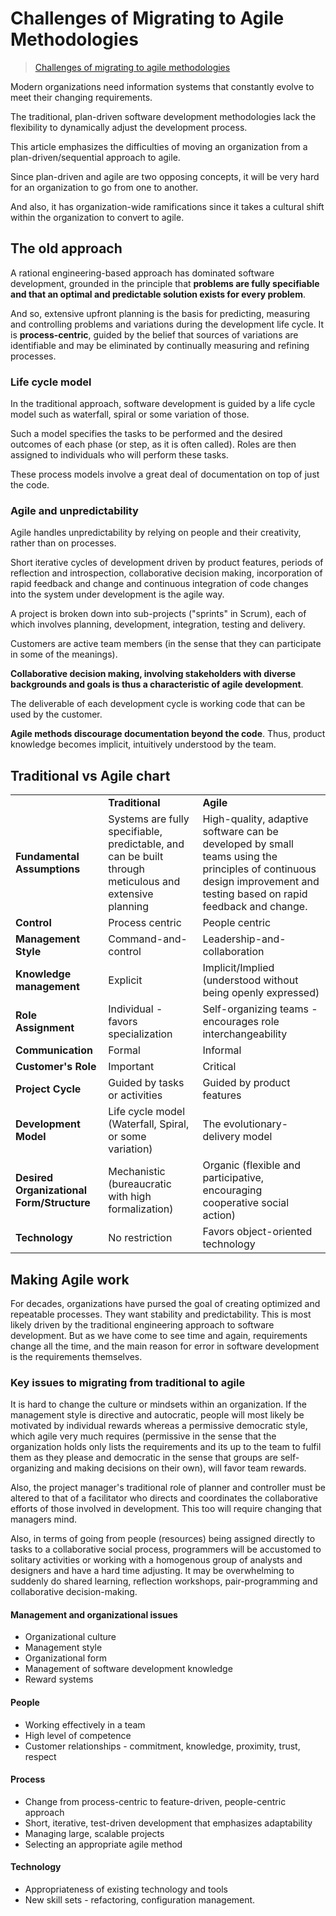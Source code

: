 # Challenges of Migrating to Agile Methodologies

> [Challenges of migrating to agile methodologies](https://learnit.itu.dk/pluginfile.php/166159/course/section/88126/2005%20-%20Nerur%20-%20Challenges%20of%20migrating%20to%20agile%20methodologies.pdf)

Modern organizations need information systems that constantly evolve to meet their changing requirements.

The traditional, plan-driven software development methodologies lack the flexibility to dynamically adjust the development process.

This article emphasizes the difficulties of moving an organization from a plan-driven/sequential approach to agile.

Since plan-driven and agile are two opposing concepts, it will be very hard for an organization to go from one to another.

And also, it has organization-wide ramifications since it takes a cultural shift within the organization to convert to agile.

## The old approach

A rational engineering-based approach has dominated software development, grounded in the principle that **problems are fully specifiable and that an optimal and predictable solution exists for every problem**.

And so, extensive upfront planning is the basis for predicting, measuring and controlling problems and variations during the development life cycle. It is **process-centric**, guided by the belief that sources of variations are identifiable and may be eliminated by continually measuring and refining processes.

### Life cycle model

In the traditional approach, software development is guided by a life cycle model such as waterfall, spiral or some variation of those.

Such a model specifies the tasks to be performed and the desired outcomes of each phase (or step, as it is often called). Roles are then assigned to individuals who will perform these tasks.

These process models involve a great deal of documentation on top of just the code.

### Agile and unpredictability

Agile handles unpredictability by relying on people and their creativity, rather than on processes.

Short iterative cycles of development driven by product features, periods of reflection and introspection, collaborative decision making, incorporation of rapid feedback and change and continuous integration of code changes into the system under development is the agile way.

A project is broken down into sub-projects ("sprints" in Scrum), each of which involves planning, development, integration, testing and delivery.

Customers are active team members (in the sense that they can participate in some of the meanings).

**Collaborative decision making, involving stakeholders with diverse backgrounds and goals is thus a characteristic of agile development**.

The deliverable of each development cycle is working code that can be used by the customer.

**Agile methods discourage documentation beyond the code**. Thus, product knowledge becomes implicit, intuitively understood by the team.

## Traditional vs Agile chart

<table>
	<tr>
		<td></td>
		<td><strong>Traditional</strong></td>
		<td><strong>Agile</strong></td>
	</tr>
	<tr>
		<td><strong>Fundamental Assumptions</strong></td>
		<td>Systems are fully specifiable, predictable, and can be built through meticulous and extensive planning</td>
		<td>High-quality, adaptive software can be developed by small teams using the principles of continuous design improvement and testing based on rapid feedback and change.</td>
	</tr>
	<tr>
		<td><strong>Control</strong></td>
		<td>Process centric</td>
		<td>People centric</td>
	</tr>
	<tr>
		<td><strong>Management Style</strong></td>
		<td>Command-and-control</td>
		<td>Leadership-and-collaboration</td>
	</tr>
	<tr>
		<td><strong>Knowledge management</strong></td>
		<td>Explicit</td>
		<td>Implicit/Implied (understood without being openly expressed)</td>
	</tr>
	<tr>
		<td><strong>Role Assignment</strong></td>
		<td>Individual - favors specialization</td>
		<td>Self-organizing teams - encourages role interchangeability</td>
	</tr>
	<tr>
		<td><strong>Communication</strong></td>
		<td>Formal</td>
		<td>Informal</td>
	</tr>
	<tr>
		<td><strong>Customer's Role</strong></td>
		<td>Important</td>
		<td>Critical</td>
	</tr>
	<tr>
		<td><strong>Project Cycle</strong></td>
		<td>Guided by tasks or activities</td>
		<td>Guided by product features</td>
	</tr>
	<tr>
		<td><strong>Development Model</strong></td>
		<td>Life cycle model (Waterfall, Spiral, or some variation)</td>
		<td>The evolutionary-delivery model</td>
	</tr>
	<tr>
		<td><strong>Desired Organizational Form/Structure</strong></td>
		<td>Mechanistic (bureaucratic with high formalization)</td>
		<td>Organic (flexible and participative, encouraging cooperative social action)</td>
	</tr>
	<tr>
		<td><strong>Technology</strong></td>
		<td>No restriction</td>
		<td>Favors object-oriented technology</td>
	</tr>
</table>

## Making Agile work

For decades, organizations have pursed the goal of creating optimized and repeatable processes. They want stability and predictability. This is most likely driven by the traditional engineering approach to software development. But as we have come to see time and again, requirements change all the time, and the main reason for error in software development is the requirements themselves.

### Key issues to migrating from traditional to agile

It is hard to change the culture or mindsets within an organization. If the management style is directive and autocratic, people will most likely be motivated by individual rewards whereas a permissive democratic style, which agile very much requires (permissive in the sense that the organization holds only lists the requirements and its up to the team to fulfil them as they please and democratic in the sense that groups are self-organizing and making decisions on their own), will favor team rewards.

Also, the project manager's traditional role of planner and controller must be altered to that of a facilitator who directs and coordinates the collaborative efforts of those involved in development. This too will require changing that managers mind.

Also, in terms of going from people (resources) being assigned directly to tasks to a collaborative social process, programmers will be accustomed to solitary activities or working with a homogenous group of analysts and designers and have a hard time adjusting. It may be overwhelming to suddenly do shared learning, reflection workshops, pair-programming and collaborative decision-making.

#### Management and organizational issues

- Organizational culture
- Management style
- Organizational form
- Management of software development knowledge
- Reward systems

#### People

- Working effectively in a team
- High level of competence
- Customer relationships - commitment, knowledge, proximity, trust, respect

#### Process

- Change from process-centric to feature-driven, people-centric approach
- Short, iterative, test-driven development that emphasizes adaptability
- Managing large, scalable projects
- Selecting an appropriate agile method

#### Technology

- Appropriateness of existing technology and tools
- New skill sets - refactoring, configuration management.